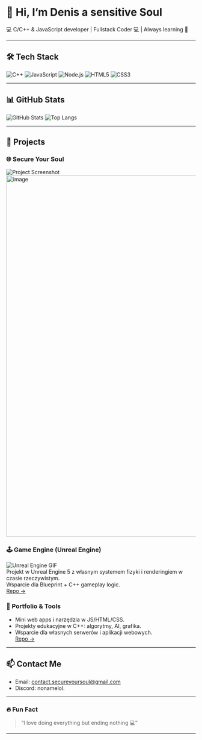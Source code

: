 # 👋 Hi, I’m Denis a sensitive Soul

💻 C/C++ & JavaScript developer | Fullstack Coder 💻 | Always learning 🚀

---

## 🛠️ Tech Stack

![C++](https://img.shields.io/badge/C++-00599C?style=flat&logo=c%2B%2B&logoColor=white)
![JavaScript](https://img.shields.io/badge/JavaScript-F7DF1E?style=flat&logo=javascript&logoColor=black)
![Node.js](https://img.shields.io/badge/Node.js-339933?style=flat&logo=node.js&logoColor=white)
![HTML5](https://img.shields.io/badge/HTML5-E34F26?style=flat&logo=html5&logoColor=white)
![CSS3](https://img.shields.io/badge/CSS3-1572B6?style=flat&logo=css3&logoColor=white)

---

## 📊 GitHub Stats

![GitHub Stats](https://github-readme-stats.vercel.app/api?username=8989denis&show_icons=true&hide=issues&theme=radical)
![Top Langs](https://github-readme-stats.vercel.app/api/top-langs/?username=8989denis&layout=compact&theme=radical)

---

## 🚀 Projects

### 🌐 Secure Your Soul
![Project Screenshot](https://media.giphy.com/media/l0MYEqEzwMWFCg8rm/giphy.gif)  
<img width="1917" height="960" alt="image" src="https://github.com/user-attachments/assets/2e22085f-57b1-47b1-8bbf-ca7f40364aa6" />

### 🕹️ Game Engine (Unreal Engine)
![Unreal Engine GIF](https://media.giphy.com/media/xT0xeJpnrWC4XWblEk/giphy.gif)  
Projekt w Unreal Engine 5 z własnym systemem fizyki i renderingiem w czasie rzeczywistym.  
Wsparcie dla Blueprint + C++ gameplay logic.  
[Repo →](https://github.com/8989denis/UnrealGameEngine)

### 🎨 Portfolio & Tools
- Mini web apps i narzędzia w JS/HTML/CSS.  
- Projekty edukacyjne w C++: algorytmy, AI, grafika.  
- Wsparcie dla własnych serwerów i aplikacji webowych.  
[Repo →](https://github.com/8989denis)
---

## 📫 Contact Me

- Email: contact.secureyoursoul@gmail.com  
- Discord: nonamelol.  

---

### 🔥 Fun Fact

> “I love doing everything but ending nothing 💻”

---

